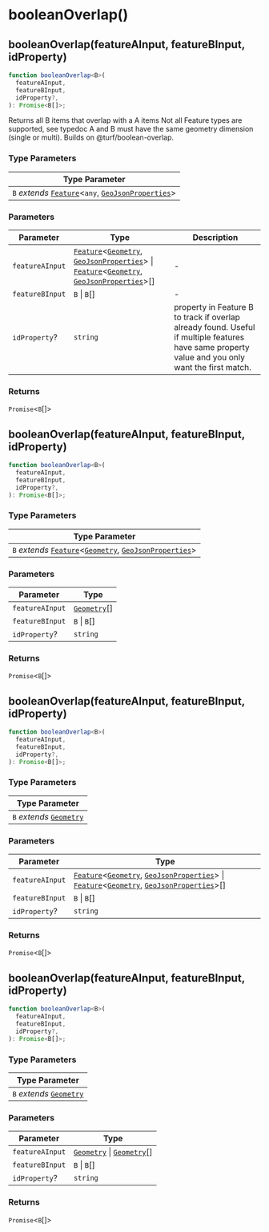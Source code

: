 # booleanOverlap()

## booleanOverlap(featureAInput, featureBInput, idProperty)

```ts
function booleanOverlap<B>(
  featureAInput,
  featureBInput,
  idProperty?,
): Promise<B[]>;
```

Returns all B items that overlap with a A items
Not all Feature types are supported, see typedoc
A and B must have the same geometry dimension (single or multi). Builds on @turf/boolean-overlap.

### Type Parameters

| Type Parameter                                                                                                            |
| ------------------------------------------------------------------------------------------------------------------------- |
| `B` _extends_ [`Feature`](../interfaces/Feature.md)\<`any`, [`GeoJsonProperties`](../type-aliases/GeoJsonProperties.md)\> |

### Parameters

| Parameter       | Type                                                                                                                                                                                                                                                                                                 | Description                                                                                                                                      |
| --------------- | ---------------------------------------------------------------------------------------------------------------------------------------------------------------------------------------------------------------------------------------------------------------------------------------------------- | ------------------------------------------------------------------------------------------------------------------------------------------------ |
| `featureAInput` | [`Feature`](../interfaces/Feature.md)\<[`Geometry`](../type-aliases/Geometry.md), [`GeoJsonProperties`](../type-aliases/GeoJsonProperties.md)\> \| [`Feature`](../interfaces/Feature.md)\<[`Geometry`](../type-aliases/Geometry.md), [`GeoJsonProperties`](../type-aliases/GeoJsonProperties.md)\>[] | -                                                                                                                                                |
| `featureBInput` | `B` \| `B`[]                                                                                                                                                                                                                                                                                         | -                                                                                                                                                |
| `idProperty`?   | `string`                                                                                                                                                                                                                                                                                             | property in Feature B to track if overlap already found. Useful if multiple features have same property value and you only want the first match. |

### Returns

`Promise`\<`B`[]\>

## booleanOverlap(featureAInput, featureBInput, idProperty)

```ts
function booleanOverlap<B>(
  featureAInput,
  featureBInput,
  idProperty?,
): Promise<B[]>;
```

### Type Parameters

| Type Parameter                                                                                                                                                |
| ------------------------------------------------------------------------------------------------------------------------------------------------------------- |
| `B` _extends_ [`Feature`](../interfaces/Feature.md)\<[`Geometry`](../type-aliases/Geometry.md), [`GeoJsonProperties`](../type-aliases/GeoJsonProperties.md)\> |

### Parameters

| Parameter       | Type                                        |
| --------------- | ------------------------------------------- |
| `featureAInput` | [`Geometry`](../type-aliases/Geometry.md)[] |
| `featureBInput` | `B` \| `B`[]                                |
| `idProperty`?   | `string`                                    |

### Returns

`Promise`\<`B`[]\>

## booleanOverlap(featureAInput, featureBInput, idProperty)

```ts
function booleanOverlap<B>(
  featureAInput,
  featureBInput,
  idProperty?,
): Promise<B[]>;
```

### Type Parameters

| Type Parameter                                          |
| ------------------------------------------------------- |
| `B` _extends_ [`Geometry`](../type-aliases/Geometry.md) |

### Parameters

| Parameter       | Type                                                                                                                                                                                                                                                                                                 |
| --------------- | ---------------------------------------------------------------------------------------------------------------------------------------------------------------------------------------------------------------------------------------------------------------------------------------------------- |
| `featureAInput` | [`Feature`](../interfaces/Feature.md)\<[`Geometry`](../type-aliases/Geometry.md), [`GeoJsonProperties`](../type-aliases/GeoJsonProperties.md)\> \| [`Feature`](../interfaces/Feature.md)\<[`Geometry`](../type-aliases/Geometry.md), [`GeoJsonProperties`](../type-aliases/GeoJsonProperties.md)\>[] |
| `featureBInput` | `B` \| `B`[]                                                                                                                                                                                                                                                                                         |
| `idProperty`?   | `string`                                                                                                                                                                                                                                                                                             |

### Returns

`Promise`\<`B`[]\>

## booleanOverlap(featureAInput, featureBInput, idProperty)

```ts
function booleanOverlap<B>(
  featureAInput,
  featureBInput,
  idProperty?,
): Promise<B[]>;
```

### Type Parameters

| Type Parameter                                          |
| ------------------------------------------------------- |
| `B` _extends_ [`Geometry`](../type-aliases/Geometry.md) |

### Parameters

| Parameter       | Type                                                                                     |
| --------------- | ---------------------------------------------------------------------------------------- |
| `featureAInput` | [`Geometry`](../type-aliases/Geometry.md) \| [`Geometry`](../type-aliases/Geometry.md)[] |
| `featureBInput` | `B` \| `B`[]                                                                             |
| `idProperty`?   | `string`                                                                                 |

### Returns

`Promise`\<`B`[]\>
